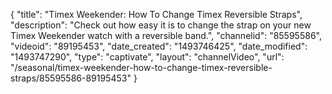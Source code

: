 {
    "title": "Timex Weekender: How To Change Timex Reversible Straps",
    "description": "Check out how easy it is to change the strap on your new Timex Weekender watch with a reversible band.",
    "channelid": "85595586",
    "videoid": "89195453",
    "date_created": "1493746425",
    "date_modified": "1493747290",
    "type": "captivate",
    "layout": "channelVideo",
    "url": "\/seasonal\/timex-weekender-how-to-change-timex-reversible-straps\/85595586-89195453"
}